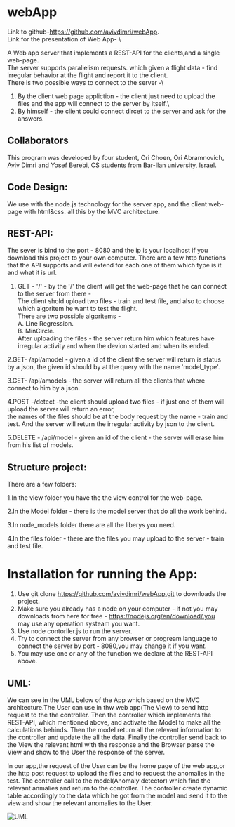 # webApp
Link to github-https://github.com/avivdimri/webApp. \
Link for the presentation of Web App- \

A Web app server that implements a REST-API for the clients,and a single web-page.\
The server supports parallelism requests. which given a flight data - find irregular behavior at the flight and report it to the client.\
There is two possible ways to connect to the server -\
1. By the client web page appliction - the client just need to upload the files and the app will connect to the server by itself.\
2. By himself - the client could connect dircet to the server and ask for the answers.

## Collaborators
This program was developed by four student, Ori Choen, Ori Abramnovich, Aviv Dimri and Yosef Berebi, CS students from Bar-Ilan university, Israel.

## Code Design:
We use with the node.js technology for the server app, and the client web-page with html&css. all this by the MVC architecture. 

## REST-API:
The sever is bind to the port - 8080 and the ip is your localhost if you download this project to your own computer.
There are a few http functions that the API supports and  will extend for each one of them which type is it and what it is url.
1. GET - '/' - by the '/' the client will get the web-page that he can connect to the server from there - \
The client shold upload two files - train and test file, and also to choose  which algoritem he want to test the flight.\
There are two possible algoritems -\
A. Line Regression.\
B. MinCircle.\
After uploading the files - the server return him which features have irregular activity and when the devion started and when its ended.

2.GET- /api/amodel - given a id of the client the server will return is status by a json, the given id should by at the query with the name 'model_type'.

3.GET- /api/amodels - the server will return all the clients that where connect to him by a json.

4.POST -/detect -the client should upload two files - if just one of them will upload the server will return an error,\
the names of the files should be at the body request by the name - train and test. And the server will return the irregular activity by json to the client.

5.DELETE - /api/model - given an id of the client - the server will erase him from his list of models.

## Structure project:
There are a few folders:

1.In the view folder you have the the view control for the web-page.

2.In the Model folder - there is the model server that do all the work behind.

3.In node_models folder there are all the liberys you need.

4.In the files folder - there are the files you may upload to the server - train and test file.

# Installation for running the App:
1. Use git clone https://github.com/avivdimri/webApp.git to downloads the project.
2. Make sure you already has a node on your computer - if not you may downloads from here for free - https://nodejs.org/en/download/.you may use any operation systeam you want.
3. Use node contorller.js to run the server.
4. Try to connect the server from any browser or progream language to connect the server by port - 8080,you may change it if you want.
5. You may use one or any of the function we declare at the REST-API above.

## UML:
We can see in the UML below of the App which based on the MVC architecture.The User can use in thw web app(The View) to send http request to the the controller. Then the controller which implements the REST-API, which mentioned above, and activate the Model to make all the calculations behinds. 
Then the model return all the relevant information to the controller and update the all the data.
Finally the controller send back to the View the relevant html with the response and the Browser parse the View and show to the User the response of the server.
 
In our app,the request of the User can be the home page of the web app,or the http post request to upload the files and to request the anomalies in the test. 
The controller call to the model(Anomaly detector) which find the relevant anmalies and return to the controller.
The controller create dynamic table accordingly to the data which he got from the model and send it to the view and show the relevant anomalies to the User.


![UML](https://user-images.githubusercontent.com/80414213/120098860-f062b300-c140-11eb-87eb-0e46f113292d.png)






